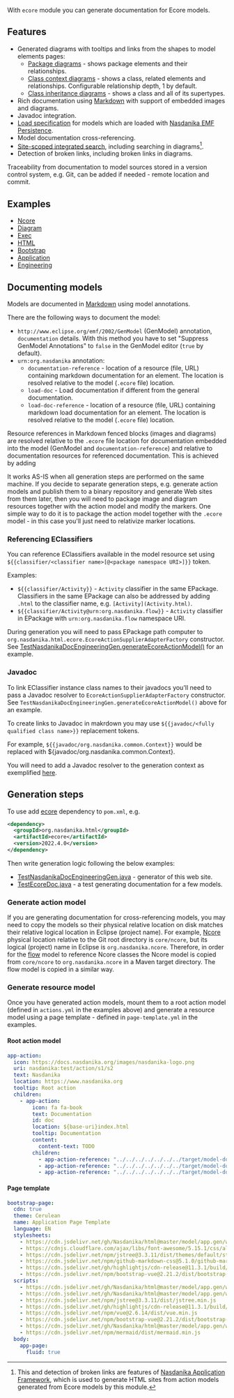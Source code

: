 With ``ecore`` module you can generate documentation for Ecore models.

## Features

* Generated diagrams with tooltips and links from the shapes to model elements pages: 
    * [Package diagrams](../../../core/modules/flow/package-summary-diagram.html) - shows package elements and their relationships.
    * [Class context diagrams](../../../core/modules/flow/FlowElement-diagram.html) - shows a class, related elements and relationships. Configurable relationship depth, 1 by default.
    * [Class inheritance diagrams](../../../core/modules/flow/FlowElement-all-supertypes.html) - shows a class and all of its supertypes. 
* Rich documentation using [Markdown](../../../core/modules/exec/modules/model/content/Markdown.html) with support of embedded images and diagrams.
* Javadoc integration.
* [Load specification](../../../core/modules/flow/Activity-load-specification.html) for models which are loaded with [Nasdanika EMF Persistence](../../../core/modules/emf/index.html#persistence).
* Model documentation cross-referencing.
* [Site-scoped integrated search](../../../../search.html), including searching in diagrams[^1].
* Detection of broken links, including broken links in diagrams.

Traceability from documentation to model sources stored in a version control system, e.g. Git, can be added if needed - remote location and commit.

[^1]: This and detection of broken links are features of [Nasdanika Application Framework](../models/modules/app/index.html), which is used to generate HTML sites from action models generated from Ecore models by this module.

## Examples

* [Ncore](https://docs.nasdanika.org/modules/core/modules/ncore/index.html)
* [Diagram](https://docs.nasdanika.org/modules/core/modules/diagram/modules/model/index.html)
* [Exec](https://docs.nasdanika.org/modules/core/modules/exec/modules/model/index.html)
* [HTML](https://docs.nasdanika.org/modules/html/modules/models/modules/html/modules/model/index.html)
* [Bootstrap](https://docs.nasdanika.org/modules/html/modules/models/modules/bootstrap/modules/model/index.html)
* [Application](https://docs.nasdanika.org/modules/html/modules/models/modules/app/modules/model/index.html)
* [Engineering](https://docs.nasdanika.org/modules/engineering/modules/model/index.html)
    
## Documenting models

Models are documented in [Markdown](../../../core/modules/exec/modules/model/content/Markdown.html) using model annotations. 

There are the following ways to document the model:

* ``http://www.eclipse.org/emf/2002/GenModel`` (GenModel) annotation, ``documentation`` details. With this method you have to set "Suppress GenModel Annotations" to ``false`` in the GenModel editor (``true`` by default).
* ``urn:org.nasdanika`` annotation:
    * ``documentation-reference`` - location of a resource (file, URL) containing markdown documentation for an element. The location is resolved relative to the model (``.ecore`` file) location.
    * ``load-doc`` - Load documentation if different from the general documentation. 
    * ``load-doc-reference`` - location of a resource (file, URL) containing markdown load documentation for an element. The location is resolved relative to the model (``.ecore`` file) location.

Resource references in Markdown fenced blocks (images and diagrams) are resolved relative to the ``.ecore`` file location for documentation embedded into the model (GenModel and ``documentation-reference``)
and relative to documentation resources for referenced documentation.
This is achieved by adding 

It works AS-IS when all generation steps are performed on the same machine. 
If you decide to separate generation steps, e.g. generate action models and publish them to a binary repository and generate Web sites from them later, then you will need to
package image and diagram resources together with the action model and modify the markers.
One simple way to do it is to package the action model together with the ``.ecore`` model - in this case you'll just need to relativize marker locations.

### Referencing EClassifiers

You can reference EClassifiers available in the model resource set using ``${{classifier/<classifier name>[@<package namespace URI>]}}`` token.

Examples:

* ``${{classifier/Activity}}`` - ``Activity`` classifier in the same EPackage. Classifiers in the same EPackage can also be addressed by adding ``.html`` to the classifier name, e.g. ``[Activity](Activity.html)``.
* ``${{classifier/Activity@urn:org.nasdanika.flow}}`` - ``Activity`` classifier in EPackage with ``urn:org.nasdanika.flow`` namespace URI.

During generation you will need to pass EPackage path computer to ``org.nasdanika.html.ecore.EcoreActionSupplierAdapterFactory`` constructor.
See [TestNasdanikaDocEngineeringGen.generateEcoreActionModel()](https://github.com/Nasdanika/nasdanika.github.io/blob/main/src/test/java/org/nasdanika/docs/engineering/TestNasdanikaDocEngineeringGen.java#L199) for an example.

### Javadoc

To link EClassifier instance class names to their javadocs you'll need to pass a Javadoc resolver to ``EcoreActionSupplierAdapterFactory`` constructor.
See ``TestNasdanikaDocEngineeringGen.generateEcoreActionModel()`` above for an example.  

To create links to Javadoc in makrdown you may use ``${{javadoc/<fully qualified class name>}}`` replacement tokens.

For example, ``${{javadoc/org.nasdanika.common.Context}}`` would be replaced with ${javadoc/org.nasdanika.common.Context}.

You will need to add a Javadoc resolver to the generation context as exemplified [here](https://github.com/Nasdanika/nasdanika.github.io/blob/main/src/test/java/org/nasdanika/docs/engineering/TestNasdanikaDocEngineeringGen.java#L735).

## Generation steps

To use add [ecore](https://mvnrepository.com/artifact/org.nasdanika.html/ecore) dependency to ``pom.xml``, e.g.

```xml
<dependency>
  <groupId>org.nasdanika.html</groupId>
  <artifactId>ecore</artifactId>
  <version>2022.4.0</version>
</dependency>
```

Then write generation logic following the below examples:

* [TestNasdanikaDocEngineeringGen.java](https://github.com/Nasdanika/nasdanika.github.io/blob/main/src/test/java/org/nasdanika/docs/engineering/TestNasdanikaDocEngineeringGen.java) - generator of this web site.
* [TestEcoreDoc.java](https://github.com/Nasdanika/html/blob/master/ecore/src/test/java/org/nasdanika/html/ecore/tests/TestEcoreDoc.java) - a test generating documentation for a few models.

### Generate action model

If you are generating documentation for cross-referencing models, you may need to copy the models so their physical relative location on disk matches their relative logical location in Eclipse (project name). 
For example, [Ncore](../../../core/modules/ncore/index.html) physical location relative to the Git root directory is ``core/ncore``, but its logical (project) name in Eclipse is ``org.nasdanika.ncore``.
Therefore, in order for the [flow](../../../core/modules/flow/index.html) model to reference Ncore classes the Ncore model is copied from ``core/ncore`` to ``org.nasdanika.ncore`` in a Maven target directory. 
The flow model is copied in a similar way.

### Generate resource model

Once you have generated action models, mount them to a root action model (defined in ``actions.yml`` in the examples above) and generate a resource model using a page template - defined in ``page-template.yml`` in the examples.

#### Root action model

```yml
app-action:
  icon: https://docs.nasdanika.org/images/nasdanika-logo.png
  uri: nasdanika:test/action/s1/s2
  text: Nasdanika
  location: https://www.nasdanika.org 
  tooltip: Root action
  children:
    - app-action:
        icon: fa fa-book
        text: Documentation
        id: doc
        location: ${base-uri}index.html 
        tooltip: Documentation
        content:
          content-text: TODO  
        children:
          - app-action-reference: "../../../../../../../target/model-doc/actions/ncore.genmodel.xml#/"
          - app-action-reference: "../../../../../../../target/model-doc/actions/exec.genmodel.xml#/"
          - app-action-reference: "../../../../../../../target/model-doc/actions/flow.genmodel.xml#/"
```

#### Page template

```yml
bootstrap-page:
  cdn: true
  theme: Cerulean
  name: Application Page Template
  language: EN
  stylesheets: 
    - https://cdn.jsdelivr.net/gh/Nasdanika/html@master/model/app.gen/web-resources/css/app.css 
    - https://cdnjs.cloudflare.com/ajax/libs/font-awesome/5.15.1/css/all.min.css
    - https://cdn.jsdelivr.net/npm/jstree@3.3.11/dist/themes/default/style.min.css
    - https://cdn.jsdelivr.net/npm/github-markdown-css@5.1.0/github-markdown.min.css
    - https://cdn.jsdelivr.net/gh/highlightjs/cdn-release@11.3.1/build/styles/default.min.css
    - https://cdn.jsdelivr.net/npm/bootstrap-vue@2.21.2/dist/bootstrap-vue.css
  scripts:
    - https://cdn.jsdelivr.net/gh/Nasdanika/html@master/model/app.gen/web-resources/js/common.js 
    - https://cdn.jsdelivr.net/gh/Nasdanika/html@master/model/app.gen/web-resources/js/dark-head.js 
    - https://cdn.jsdelivr.net/npm/jstree@3.3.11/dist/jstree.min.js
    - https://cdn.jsdelivr.net/gh/highlightjs/cdn-release@11.3.1/build/highlight.min.js
    - https://cdn.jsdelivr.net/npm/vue@2.6.14/dist/vue.min.js
    - https://cdn.jsdelivr.net/npm/bootstrap-vue@2.21.2/dist/bootstrap-vue.min.js
    - https://cdn.jsdelivr.net/gh/Nasdanika/html@master/model/app.gen/web-resources/js/components/table.js
    - https://cdn.jsdelivr.net/npm/mermaid/dist/mermaid.min.js
  body:
    app-page:
      fluid: true
```        

